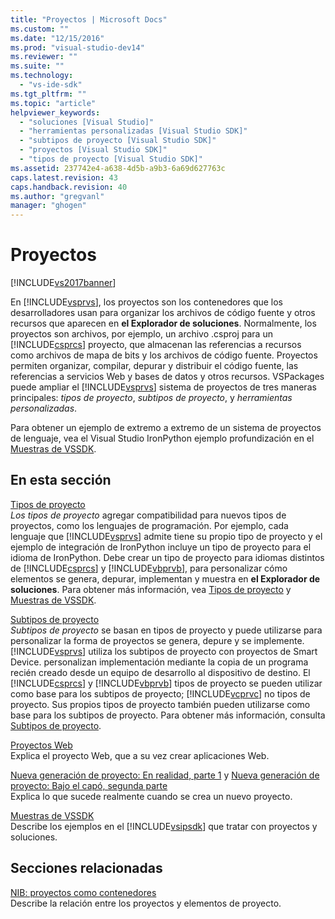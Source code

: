 ```yaml
---
title: "Proyectos | Microsoft Docs"
ms.custom: ""
ms.date: "12/15/2016"
ms.prod: "visual-studio-dev14"
ms.reviewer: ""
ms.suite: ""
ms.technology: 
  - "vs-ide-sdk"
ms.tgt_pltfrm: ""
ms.topic: "article"
helpviewer_keywords: 
  - "soluciones [Visual Studio]"
  - "herramientas personalizadas [Visual Studio SDK]"
  - "subtipos de proyecto [Visual Studio SDK]"
  - "proyectos [Visual Studio SDK]"
  - "tipos de proyecto [Visual Studio SDK]"
ms.assetid: 237742e4-a638-4d5b-a9b3-6a69d627763c
caps.latest.revision: 43
caps.handback.revision: 40
ms.author: "gregvanl"
manager: "ghogen"
---
```

# Proyectos
[!INCLUDE[vs2017banner](../../code-quality/includes/vs2017banner.md)]

En [!INCLUDE[vsprvs](../../code-quality/includes/vsprvs_md.md)], los proyectos son los contenedores que los desarrolladores usan para organizar los archivos de código fuente y otros recursos que aparecen en **el Explorador de soluciones**. Normalmente, los proyectos son archivos, por ejemplo, un archivo .csproj para un [!INCLUDE[csprcs](../../data-tools/includes/csprcs_md.md)] proyecto, que almacenan las referencias a recursos como archivos de mapa de bits y los archivos de código fuente. Proyectos permiten organizar, compilar, depurar y distribuir el código fuente, las referencias a servicios Web y bases de datos y otros recursos. VSPackages puede ampliar el [!INCLUDE[vsprvs](../../code-quality/includes/vsprvs_md.md)] sistema de proyectos de tres maneras principales: *tipos de proyecto*, *subtipos de proyecto*, y *herramientas personalizadas*.  
  
 Para obtener un ejemplo de extremo a extremo de un sistema de proyectos de lenguaje, vea el Visual Studio IronPython ejemplo profundización en el [Muestras de VSSDK](../../misc/vssdk-samples.md).  
  
## En esta sección  
 [Tipos de proyecto](../../extensibility/internals/project-types.md)  
 *Los tipos de proyecto* agregar compatibilidad para nuevos tipos de proyectos, como los lenguajes de programación. Por ejemplo, cada lenguaje que [!INCLUDE[vsprvs](../../code-quality/includes/vsprvs_md.md)] admite tiene su propio tipo de proyecto y el ejemplo de integración de IronPython incluye un tipo de proyecto para el idioma de IronPython. Debe crear un tipo de proyecto para idiomas distintos de [!INCLUDE[csprcs](../../data-tools/includes/csprcs_md.md)] y [!INCLUDE[vbprvb](../../code-quality/includes/vbprvb_md.md)], para personalizar cómo elementos se genera, depurar, implementan y muestra en **el Explorador de soluciones**. Para obtener más información, vea [Tipos de proyecto](../../extensibility/internals/project-types.md) y [Muestras de VSSDK](../../misc/vssdk-samples.md).  
  
 [Subtipos de proyecto](../../extensibility/internals/project-subtypes.md)  
 *Subtipos de proyecto* se basan en tipos de proyecto y puede utilizarse para personalizar la forma de proyectos se genera, depure y se implemente.[!INCLUDE[vsprvs](../../code-quality/includes/vsprvs_md.md)] utiliza los subtipos de proyecto con proyectos de Smart Device. personalizan implementación mediante la copia de un programa recién creado desde un equipo de desarrollo al dispositivo de destino. El [!INCLUDE[csprcs](../../data-tools/includes/csprcs_md.md)] y [!INCLUDE[vbprvb](../../code-quality/includes/vbprvb_md.md)] tipos de proyecto se pueden utilizar como base para los subtipos de proyecto; [!INCLUDE[vcprvc](../../code-quality/includes/vcprvc_md.md)] no tipos de proyecto. Sus propios tipos de proyecto también pueden utilizarse como base para los subtipos de proyecto. Para obtener más información, consulta [Subtipos de proyecto](../../extensibility/internals/project-subtypes.md).  
  
 [Proyectos Web](../../extensibility/internals/web-projects.md)  
 Explica el proyecto Web, que a su vez crear aplicaciones Web.  
  
 [Nueva generación de proyecto: En realidad, parte 1](../../extensibility/internals/new-project-generation-under-the-hood-part-one.md) y [Nueva generación de proyecto: Bajo el capó, segunda parte](../../extensibility/internals/new-project-generation-under-the-hood-part-two.md)  
 Explica lo que sucede realmente cuando se crea un nuevo proyecto.  
  
 [Muestras de VSSDK](../../misc/vssdk-samples.md)  
 Describe los ejemplos en el [!INCLUDE[vsipsdk](../../extensibility/includes/vsipsdk_md.md)] que tratar con proyectos y soluciones.  
  
## Secciones relacionadas  
 [NIB: proyectos como contenedores](http://msdn.microsoft.com/es-es/87d40f63-f487-4767-8963-64beec27ba1b)  
 Describe la relación entre los proyectos y elementos de proyecto.
